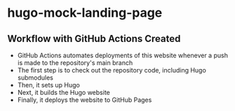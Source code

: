 # hugo-mock-landing-page

## Workflow with GitHub Actions Created
- GitHub Actions automates deployments of this website whenever a push is made to the repository's main branch
- The first step is to check out the repository code, including Hugo submodules
- Then, it sets up Hugo
- Next, it builds the Hugo website
- Finally, it deploys the website to GitHub Pages
